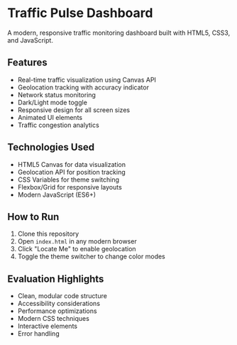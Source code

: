 
# Traffic Pulse Dashboard

A modern, responsive traffic monitoring dashboard built with HTML5, CSS3, and JavaScript.

## Features

- Real-time traffic visualization using Canvas API
- Geolocation tracking with accuracy indicator
- Network status monitoring
- Dark/Light mode toggle
- Responsive design for all screen sizes
- Animated UI elements
- Traffic congestion analytics

## Technologies Used

- HTML5 Canvas for data visualization
- Geolocation API for position tracking
- CSS Variables for theme switching
- Flexbox/Grid for responsive layouts
- Modern JavaScript (ES6+)

## How to Run

1. Clone this repository
2. Open `index.html` in any modern browser
3. Click "Locate Me" to enable geolocation
4. Toggle the theme switcher to change color modes

## Evaluation Highlights

- Clean, modular code structure
- Accessibility considerations
- Performance optimizations
- Modern CSS techniques
- Interactive elements
- Error handling
